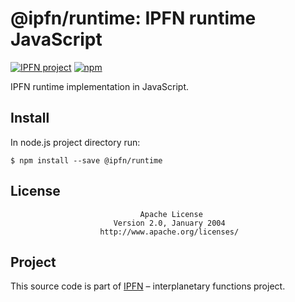 # @ipfn/runtime: IPFN runtime JavaScript

[![IPFN project](https://img.shields.io/badge/project-IPFN-blue.svg?style=flat-square)](https://github.com/ipfn)
[![npm](https://img.shields.io/npm/v/@ipfn/runtime.svg?maxAge=8640&style=flat-square)](https://www.npmjs.com/package/@ipfn/runtime)

IPFN runtime implementation in JavaScript.

## Install

In node.js project directory run:

```console
$ npm install --save @ipfn/runtime
```

## License

                                 Apache License
                           Version 2.0, January 2004
                        http://www.apache.org/licenses/

## Project

This source code is part of [IPFN](https://github.com/ipfn) – interplanetary functions project.
